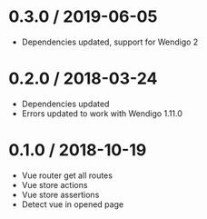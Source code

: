 0.3.0 / 2019-06-05
==================

* Dependencies updated, support for Wendigo 2

0.2.0 / 2018-03-24
==================

* Dependencies updated
* Errors updated to work with Wendigo 1.11.0

0.1.0 / 2018-10-19
==================

* Vue router get all routes
* Vue store actions
* Vue store assertions
* Detect vue in opened page
